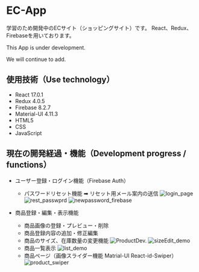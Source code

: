 # EC-App

学習のため開発中のECサイト（ショッピングサイト）です。
React、Redux、Firebaseを用いております。

This App is under development.

We will continue to add.

## 使用技術（Use technology）
* React 17.0.1
* Redux 4.0.5
* Firebase 8.2.7
* Material-UI 4.11.3
* HTML5
* CSS
* JavaScript

## 現在の開発経過・機能（Development progress / functions）
* ユーザー登録・ログイン機能（Firebase Auth）
  - パスワードリセット機能 ➡︎ リセット用メール案内の送信
![login_page](https://user-images.githubusercontent.com/80564526/112939288-2a75ff80-9166-11eb-90d3-67079eb4a180.png)
![rest_passwprd](https://user-images.githubusercontent.com/80564526/112939309-3366d100-9166-11eb-9bdb-57e2d615f070.png)
![newpassword_firebase](https://user-images.githubusercontent.com/80564526/112939298-306be080-9166-11eb-863d-919f117e8868.png)

* 商品登録・編集・表示機能
  - 商品画像の登録・プレビュー・削除
  - 商品登録内容の追加・修正編集
  - 商品のサイズ、在庫数量の変更機能
  ![ProductDev.](https://user-images.githubusercontent.com/80564526/112759418-d7992c80-902d-11eb-86fe-86745dd0d5e5.png)
  ![sizeEdit_demo](https://user-images.githubusercontent.com/80564526/112784195-f8906a80-908b-11eb-9bc6-326f42165888.gif)
  - 商品一覧表示
  ![list_demo](https://user-images.githubusercontent.com/80564526/112944484-dc64fa00-916d-11eb-8488-cce53c25ccd8.gif)
  - 商品ページ（画像スライダー機能 Matrial-UI React-id-Swiper）
  ![product_swiper](https://user-images.githubusercontent.com/80564526/113097044-3ed2fe80-9231-11eb-8a75-9678a080406f.gif)
